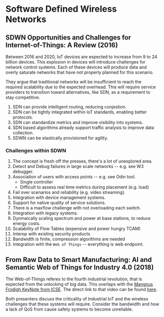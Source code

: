 # Software Defined Wireless Networks

## SDWN Opportunities and Challenges for Internet-of-Things: A Review (2016)

Between 2016 and 2020, IoT devices are expected to increase from 9 to 24 billion devices. This explosion in devices will introduce challenges for network control systems. Each of these devices will produce data and overly saturate networks that have not properly planned for this scenario.

They argue that traditional networks will be insufficient to reach the required scalability due to the expected overhead. This will require service providers to transition toward alternatives, like SDN, as a requirement to stay competitive.

1. SDN can provide intelligent routing, reducing conjestion.
2. SDN can be tightly integrated within IoT standards, enabling better protocols.
3. SDN can standardize metrics and improve visibility into systems.
4. SDN based algorithms already support traffic analysis to improve data collection.
5. SDWN can be elastically provisioned for agility.

### Challenges within SDWN

1. The concept is fresh off the presses, there's a lot of unexplored area.
2. Detect and Debug failures in large scale networks -- e.g. see W3 debugger.
3. Association of users with access points -- e.g. see Odin tool.
    - Single controller
    - Difficult to assess real time metrics during placement (e.g. load)
4. Fail over scenarios and reliability (e.g. video streaming).
5. Integration with device management systems.
6. Support for native quality of service solutions.
7. There is a maxflow challenge with not overloading each switch.
8. Integration with legacy systems.
9. Dynmaically scaling spectrum and power at base stations, to reduce energy costs.
10. Scalability of Flow Tables (expensive and power hungry TCAM)
11. Interop with existing security products
12. Bandwidth is finite, compression algorithms are needed
13. Integration with the `Web of Things` -- everything is web endpoint.

## From Raw Data to Smart Manufacturing: AI and Semantic Web of Things for Industry 4.0 (2018)

The Web-of-Things referes to the fourth industrial revolution, that is expected from the unlocking of big data. This overlaps with the [Mangnus Frodigh KeyNote from ICSE](https://github.com/dr-natetorious/TIM-8101-Principals_of_Computer_Science/blob/master/Week5_Conferences/ICSE.docx). The direct link to that video can be found [here](https://www.youtube.com/watch?v=cpeMmMh7Syk).

Both presenters discuss the criticality of Industrial IoT and the wireless challenges that these systems will require. Consider the bandwidth and how a lack of QoS from cause safety systems to become unreliable.
